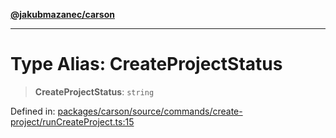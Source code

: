 [**@jakubmazanec/carson**](../README.md)

---

# Type Alias: CreateProjectStatus

> **CreateProjectStatus**: `string`

Defined in:
[packages/carson/source/commands/create-project/runCreateProject.ts:15](https://github.com/jakubmazanec/tools/blob/76a9140b954a789a6120dd2126b179ec0180d7e9/packages/carson/source/commands/create-project/runCreateProject.ts#L15)
